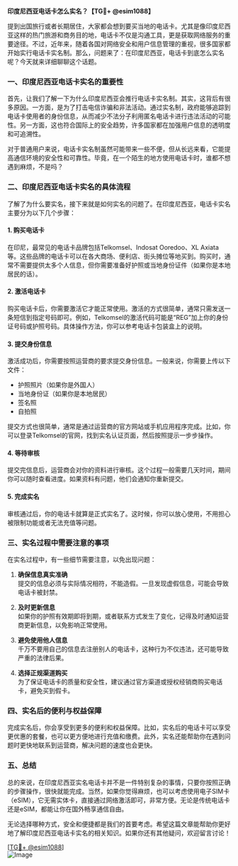 **印度尼西亚电话卡怎么实名？【TG💪+ @esim1088】**

提到出国旅行或者长期居住，大家都会想到要买当地的电话卡。尤其是像印度尼西亚这样的热门旅游和商务目的地，电话卡不仅是沟通工具，更是获取网络服务的重要途径。不过，近年来，随着各国对网络安全和用户信息管理的重视，很多国家都开始实行电话卡实名制。那么，问题来了：在印度尼西亚，电话卡到底怎么实名呢？今天就来详细聊聊这个话题。

### 一、印度尼西亚电话卡实名的重要性

首先，让我们了解一下为什么印度尼西亚会推行电话卡实名制。其实，这背后有很多原因。一方面，是为了打击电信诈骗和非法活动。通过实名制，政府能够追踪到电话卡使用者的身份信息，从而减少不法分子利用匿名电话卡进行违法活动的可能性。另一方面，这也符合国际上的安全趋势，许多国家都在加强用户信息的透明度和可追溯性。

对于普通用户来说，电话卡实名制虽然可能带来一些不便，但从长远来看，它能提高通信环境的安全性和可靠性。毕竟，在一个陌生的地方使用电话卡时，谁都不想遇到麻烦，不是吗？

### 二、印度尼西亚电话卡实名的具体流程

了解了为什么要实名，接下来就是如何实名的问题了。在印度尼西亚，电话卡实名主要分为以下几个步骤：

#### 1. **购买电话卡**
   在印尼，最常见的电话卡品牌包括Telkomsel、Indosat Ooredoo、XL Axiata等。这些品牌的电话卡可以在各大商场、便利店、街头摊位等地买到。购买时，通常不需要提供太多个人信息，但你需要准备好护照或当地身份证件（如果你是本地居民的话）。

#### 2. **激活电话卡**
   购买电话卡后，你需要激活它才能正常使用。激活的方式很简单，通常只需发送一条短信到指定号码即可。例如，Telkomsel的激活代码可能是“REG”加上你的身份证号码或护照号码。具体操作方法，你可以参考电话卡包装盒上的说明。

#### 3. **提交身份信息**
   激活成功后，你需要按照运营商的要求提交身份信息。一般来说，你需要上传以下文件：
   - 护照照片（如果你是外国人）
   - 当地身份证（如果你是本地居民）
   - 签名照
   - 自拍照

   提交方式也很简单，通常是通过运营商的官方网站或手机应用程序完成。比如，你可以登录Telkomsel的官网，找到实名认证页面，然后按照提示一步步操作。

#### 4. **等待审核**
   提交完信息后，运营商会对你的资料进行审核。这个过程一般需要几天时间，期间你可以随时查看进度。如果资料有问题，他们会通知你重新提交。

#### 5. **完成实名**
   审核通过后，你的电话卡就算是正式实名了。这时候，你可以放心使用，不用担心被限制功能或者无法充值等问题。

### 三、实名过程中需要注意的事项

在实名过程中，有一些细节需要注意，以免出现问题：

1. **确保信息真实准确**  
   提交的信息必须与实际情况相符，不能造假。一旦发现虚假信息，可能会导致电话卡被封禁。

2. **及时更新信息**  
   如果你的护照有效期即将到期，或者联系方式发生了变化，记得及时通知运营商更新信息，以免影响正常使用。

3. **避免使用他人信息**  
   千万不要用自己的信息去注册别人的电话卡，这种行为不仅违法，还可能导致严重的法律后果。

4. **选择正规渠道购买**  
   为了保证电话卡的质量和安全性，建议通过官方渠道或授权经销商购买电话卡，避免买到假卡。

### 四、实名后的便利与权益保障

完成实名后，你会享受到更多的便利和权益保障。比如，实名后的电话卡可以享受更优惠的套餐，也可以更方便地进行充值和缴费。此外，实名还能帮助你在遇到问题时更快地联系到运营商，解决问题的速度也会更快。

### 五、总结

总的来说，在印度尼西亚实名电话卡并不是一件特别复杂的事情，只要你按照正确的步骤操作，很快就能完成。当然，如果你觉得麻烦，也可以考虑使用电子SIM卡（eSIM），它无需实体卡，直接通过网络激活即可，非常方便。无论是传统电话卡还是eSIM，都能让你在国外畅享通信自由。

无论选择哪种方式，安全和便捷都是我们的首要考虑。希望这篇文章能帮助你更好地了解印度尼西亚电话卡实名的相关知识。如果你还有其他疑问，欢迎留言讨论！

[[TG💪+ @esim1088](https://t.me/s/esim1088)]  
![Image](https://i.postimg.cc/4NQfJmqS/Snipaste-2025-05-13-00-14-12.png)